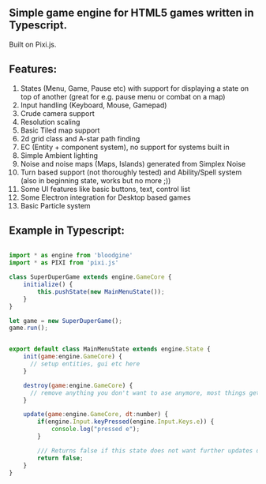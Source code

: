 ## Simple game engine for HTML5 games written in Typescript.

Built on Pixi.js.

## Features:

1. States (Menu, Game, Pause etc) with support for displaying a state on top of another (great for e.g. pause menu or combat on a map)
2. Input handling (Keyboard, Mouse, Gamepad)
3. Crude camera support
4. Resolution scaling
5. Basic Tiled map support
6. 2d grid class and A-star path finding
7. EC (Entity + component system), no support for systems built in
8. Simple Ambient lighting
9. Noise and noise maps (Maps, Islands) generated from Simplex Noise
10. Turn based support (not thoroughly tested) and Ability/Spell system (also in beginning state, works but no more ;))
11. Some UI features like basic buttons, text, control list
12. Some Electron integration for Desktop based games
13. Basic Particle system

## Example in Typescript:

```javascript

import * as engine from 'bloodgine'
import * as PIXI from 'pixi.js'

class SuperDuperGame extends engine.GameCore {
    initialize() {
        this.pushState(new MainMenuState());
    }
}

let game = new SuperDuperGame();
game.run();


export default class MainMenuState extends engine.State {
    init(game:engine.GameCore) {
      // setup entities, gui etc here
    }

    destroy(game:engine.GameCore) {
      // remove anything you don't want to ase anymore, most things gets removed automatically
    }

    update(game:engine.GameCore, dt:number) {
        if(engine.Input.keyPressed(engine.Input.Keys.e)) {
            console.log("pressed e");
        }

        /// Returns false if this state does not want further updates down the state stack
        return false;
    }
}

```
